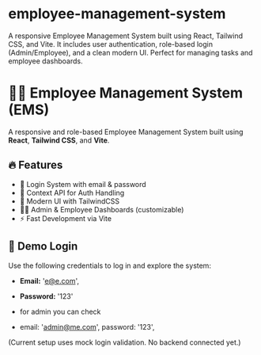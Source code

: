 # employee-management-system
A responsive Employee Management System built using React, Tailwind CSS, and Vite. It includes user authentication, role-based login (Admin/Employee), and a clean modern UI. Perfect for managing tasks and employee dashboards.
# 🧑‍💼 Employee Management System (EMS)

A responsive and role-based Employee Management System built using **React**, **Tailwind CSS**, and **Vite**.

## 🔥 Features

- 💼 Login System with email & password
- 🧠 Context API for Auth Handling
- 🎨 Modern UI with TailwindCSS
- 👨‍💻 Admin & Employee Dashboards (customizable)
- ⚡ Fast Development via Vite

## 🔐 Demo Login

Use the following credentials to log in and explore the system:

- **Email:** 'e@e.com',
   
- **Password:**   '123'

- for admin you can check
- email: 'admin@me.com',
    password: '123',

(Current setup uses mock login validation. No backend connected yet.)



